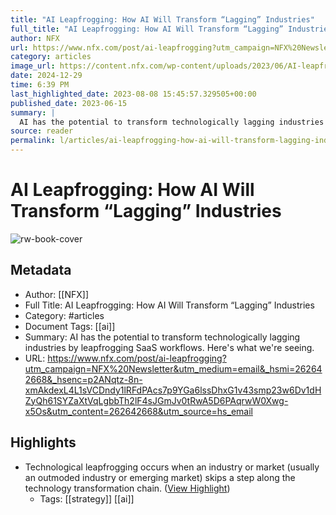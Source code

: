 ```yaml
---
title: "AI Leapfrogging: How AI Will Transform “Lagging” Industries"
full_title: "AI Leapfrogging: How AI Will Transform “Lagging” Industries"
author: NFX
url: https://www.nfx.com/post/ai-leapfrogging?utm_campaign=NFX%20Newsletter&utm_medium=email&_hsmi=262642668&_hsenc=p2ANqtz-8n-xmAkdexL4L1sVCDndy1lRFdPAcs7p9YGa6lssDhxG1v43smp23w6Dv1dHZyQh61SYZaXtVqLgbbTh2lF4sJGmJv0tRwA5D6PAqrwW0Xwg-x5Os&utm_content=262642668&utm_source=hs_email
category: articles
image_url: https://content.nfx.com/wp-content/uploads/2023/06/AI-leapfrogging-v2-social.png
date: 2024-12-29
time: 6:39 PM
last_highlighted_date: 2023-08-08 15:45:57.329505+00:00
published_date: 2023-06-15
summary: |
  AI has the potential to transform technologically lagging industries by leapfrogging SaaS workflows. Here's what we're seeing.
source: reader
permalink: l/articles/ai-leapfrogging-how-ai-will-transform-lagging-industries
---
```

# AI Leapfrogging: How AI Will Transform “Lagging” Industries

![rw-book-cover](https://content.nfx.com/wp-content/uploads/2023/06/AI-leapfrogging-v2-social.png)

## Metadata
- Author: [[NFX]]
- Full Title: AI Leapfrogging: How AI Will Transform “Lagging” Industries
- Category: #articles
- Document Tags: [[ai]] 
- Summary: AI has the potential to transform technologically lagging industries by leapfrogging SaaS workflows. Here's what we're seeing.
- URL: https://www.nfx.com/post/ai-leapfrogging?utm_campaign=NFX%20Newsletter&utm_medium=email&_hsmi=262642668&_hsenc=p2ANqtz-8n-xmAkdexL4L1sVCDndy1lRFdPAcs7p9YGa6lssDhxG1v43smp23w6Dv1dHZyQh61SYZaXtVqLgbbTh2lF4sJGmJv0tRwA5D6PAqrwW0Xwg-x5Os&utm_content=262642668&utm_source=hs_email

## Highlights
- Technological leapfrogging occurs when an industry or market (usually an outmoded industry or emerging market) skips a step along the technology transformation chain. ([View Highlight](https://read.readwise.io/read/01h7ax71n5kervrzy3gszz06g0))
    - Tags: [[strategy]] [[ai]] 



